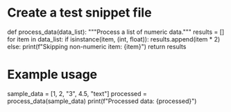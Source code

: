 # Create a test snippet file
def process_data(data_list):
    """Process a list of numeric data."""
    results = []
    for item in data_list:
        if isinstance(item, (int, float)):
            results.append(item * 2)
        else:
            print(f"Skipping non-numeric item: {item}")
    return results


# Example usage
sample_data = [1, 2, "3", 4.5, "text"]
processed = process_data(sample_data)
print(f"Processed data: {processed}")
